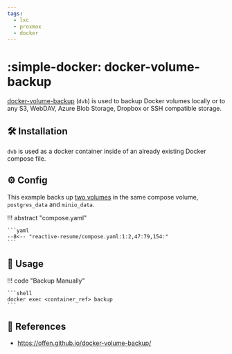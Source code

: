 ```yaml
---
tags:
  - lxc
  - proxmox
  - docker
---
```

# :simple-docker: docker-volume-backup

[docker-volume-backup][1] (`dvb`) is used to backup Docker volumes locally or to any S3, WebDAV, Azure Blob Storage, Dropbox
or SSH compatible storage.

## :hammer_and_wrench: Installation

`dvb` is used as a docker container inside of an already existing Docker compose file.

## :gear: Config

This example backs up [two volumes][2] in the same compose volume, `postgres_data` and `minio_data`.

!!! abstract "compose.yaml"

    ```yaml
    --8<-- "reactive-resume/compose.yaml:1:2,47:79,154:"
    ```

## :pencil: Usage

!!! code "Backup Manually"

    ```shell
    docker exec <container_ref> backup
    ```

## :link: References

- <https://offen.github.io/docker-volume-backup/>

[1]: <https://offen.github.io/docker-volume-backup/>
[2]: <https://offen.github.io/docker-volume-backup/recipes/#running-multiple-instances-in-the-same-setup>
